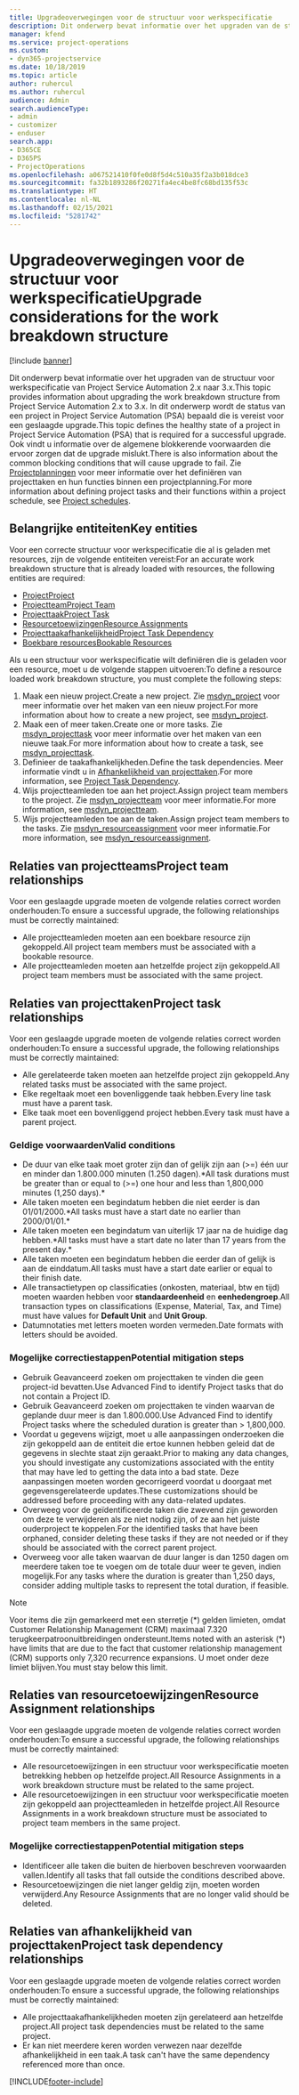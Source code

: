 ```yaml
---
title: Upgradeoverwegingen voor de structuur voor werkspecificatie
description: Dit onderwerp bevat informatie over het upgraden van de structuur voor werkspecificatie van Project Service Automation 2.x naar 3.x.
manager: kfend
ms.service: project-operations
ms.custom:
- dyn365-projectservice
ms.date: 10/18/2019
ms.topic: article
author: ruhercul
ms.author: ruhercul
audience: Admin
search.audienceType:
- admin
- customizer
- enduser
search.app:
- D365CE
- D365PS
- ProjectOperations
ms.openlocfilehash: a067521410f0fe0d8f5d4c510a35f2a3b018dce3
ms.sourcegitcommit: fa32b1893286f20271fa4ec4be8fc68bd135f53c
ms.translationtype: HT
ms.contentlocale: nl-NL
ms.lasthandoff: 02/15/2021
ms.locfileid: "5281742"
---
```

# <a name="upgrade-considerations-for-the-work-breakdown-structure"></a><span data-ttu-id="78840-103">Upgradeoverwegingen voor de structuur voor werkspecificatie</span><span class="sxs-lookup"><span data-stu-id="78840-103">Upgrade considerations for the work breakdown structure</span></span>

[!include [banner](../includes/psa-now-project-operations.md)]

<span data-ttu-id="78840-104">Dit onderwerp bevat informatie over het upgraden van de structuur voor werkspecificatie van Project Service Automation 2.x naar 3.x.</span><span class="sxs-lookup"><span data-stu-id="78840-104">This topic provides information about upgrading the work breakdown structure from Project Service Automation 2.x to 3.x.</span></span> <span data-ttu-id="78840-105">In dit onderwerp wordt de status van een project in Project Service Automation (PSA) bepaald die is vereist voor een geslaagde upgrade.</span><span class="sxs-lookup"><span data-stu-id="78840-105">This topic defines the healthy state of a project in Project Service Automation (PSA) that is required for a successful upgrade.</span></span> <span data-ttu-id="78840-106">Ook vindt u informatie over de algemene blokkerende voorwaarden die ervoor zorgen dat de upgrade mislukt.</span><span class="sxs-lookup"><span data-stu-id="78840-106">There is also information about the common blocking conditions that will cause upgrade to fail.</span></span> <span data-ttu-id="78840-107">Zie [Projectplanningen](project-creating.md) voor meer informatie over het definiëren van projecttaken en hun functies binnen een projectplanning.</span><span class="sxs-lookup"><span data-stu-id="78840-107">For more information about defining project tasks and their functions within a project schedule, see [Project schedules](project-creating.md).</span></span>

## <a name="key-entities"></a><span data-ttu-id="78840-108">Belangrijke entiteiten</span><span class="sxs-lookup"><span data-stu-id="78840-108">Key entities</span></span>
<span data-ttu-id="78840-109">Voor een correcte structuur voor werkspecificatie die al is geladen met resources, zijn de volgende entiteiten vereist:</span><span class="sxs-lookup"><span data-stu-id="78840-109">For an accurate work breakdown structure that is already loaded with resources, the following entities are required:</span></span>

- [<span data-ttu-id="78840-110">Project</span><span class="sxs-lookup"><span data-stu-id="78840-110">Project</span></span>](https://docs.microsoft.com/dynamics365/customerengagement/on-premises/developer/entities/msdyn_project)
- [<span data-ttu-id="78840-111">Projectteam</span><span class="sxs-lookup"><span data-stu-id="78840-111">Project Team</span></span>](https://docs.microsoft.com/dynamics365/customerengagement/on-premises/developer/entities/msdyn_projectteam)
- [<span data-ttu-id="78840-112">Projecttaak</span><span class="sxs-lookup"><span data-stu-id="78840-112">Project Task</span></span>](https://docs.microsoft.com/dynamics365/customerengagement/on-premises/developer/entities/msdyn_projecttask)
- [<span data-ttu-id="78840-113">Resourcetoewijzingen</span><span class="sxs-lookup"><span data-stu-id="78840-113">Resource Assignments</span></span>](https://docs.microsoft.com/dynamics365/customerengagement/on-premises/developer/entities/msdyn_resourceassignment)
- [<span data-ttu-id="78840-114">Projecttaakafhankelijkheid</span><span class="sxs-lookup"><span data-stu-id="78840-114">Project Task Dependency</span></span>](https://docs.microsoft.com/dynamics365/customerengagement/on-premises/developer/entities/msdyn_projecttaskdependency)
- [<span data-ttu-id="78840-115">Boekbare resources</span><span class="sxs-lookup"><span data-stu-id="78840-115">Bookable Resources</span></span>](https://docs.microsoft.com/dynamics365/customerengagement/on-premises/developer/entities/bookableresource)

<span data-ttu-id="78840-116">Als u een structuur voor werkspecificatie wilt definiëren die is geladen voor een resource, moet u de volgende stappen uitvoeren:</span><span class="sxs-lookup"><span data-stu-id="78840-116">To define a resource loaded work breakdown structure, you must complete the following steps:</span></span>

1. <span data-ttu-id="78840-117">Maak een nieuw project.</span><span class="sxs-lookup"><span data-stu-id="78840-117">Create a new project.</span></span> <span data-ttu-id="78840-118">Zie [msdyn_project](https://docs.microsoft.com/dynamics365/customerengagement/on-premises/developer/entities/msdyn_project) voor meer informatie over het maken van een nieuw project.</span><span class="sxs-lookup"><span data-stu-id="78840-118">For more information about how to create a new project, see [msdyn_project](https://docs.microsoft.com/dynamics365/customerengagement/on-premises/developer/entities/msdyn_project).</span></span>
2. <span data-ttu-id="78840-119">Maak een of meer taken.</span><span class="sxs-lookup"><span data-stu-id="78840-119">Create one or more tasks.</span></span> <span data-ttu-id="78840-120">Zie [msdyn_projecttask](https://docs.microsoft.com/dynamics365/customerengagement/on-premises/developer/entities/msdyn_projecttask) voor meer informatie over het maken van een nieuwe taak.</span><span class="sxs-lookup"><span data-stu-id="78840-120">For more information about how to create a task, see [msdyn_projecttask](https://docs.microsoft.com/dynamics365/customerengagement/on-premises/developer/entities/msdyn_projecttask).</span></span>
3. <span data-ttu-id="78840-121">Definieer de taakafhankelijkheden.</span><span class="sxs-lookup"><span data-stu-id="78840-121">Define the task dependencies.</span></span> <span data-ttu-id="78840-122">Meer informatie vindt u in [Afhankelijkheid van projecttaken](https://docs.microsoft.com/dynamics365/customerengagement/on-premises/developer/entities/msdyn_projecttaskdependency).</span><span class="sxs-lookup"><span data-stu-id="78840-122">For more information, see [Project Task Dependency](https://docs.microsoft.com/dynamics365/customerengagement/on-premises/developer/entities/msdyn_projecttaskdependency).</span></span>
4. <span data-ttu-id="78840-123">Wijs projectteamleden toe aan het project.</span><span class="sxs-lookup"><span data-stu-id="78840-123">Assign project team members to the project.</span></span> <span data-ttu-id="78840-124">Zie [msdyn_projectteam](https://docs.microsoft.com/dynamics365/customerengagement/on-premises/developer/entities/msdyn_projectteam) voor meer informatie.</span><span class="sxs-lookup"><span data-stu-id="78840-124">For more information, see [msdyn_projectteam](https://docs.microsoft.com/dynamics365/customerengagement/on-premises/developer/entities/msdyn_projectteam).</span></span>
5. <span data-ttu-id="78840-125">Wijs projectteamleden toe aan de taken.</span><span class="sxs-lookup"><span data-stu-id="78840-125">Assign project team members to the tasks.</span></span> <span data-ttu-id="78840-126">Zie [msdyn_resourceassignment](https://docs.microsoft.com/dynamics365/customerengagement/on-premises/developer/entities/msdyn_resourceassignment) voor meer informatie.</span><span class="sxs-lookup"><span data-stu-id="78840-126">For more information, see [msdyn_resourceassignment](https://docs.microsoft.com/dynamics365/customerengagement/on-premises/developer/entities/msdyn_resourceassignment).</span></span>

## <a name="project-team-relationships"></a><span data-ttu-id="78840-127">Relaties van projectteams</span><span class="sxs-lookup"><span data-stu-id="78840-127">Project team relationships</span></span>

<span data-ttu-id="78840-128">Voor een geslaagde upgrade moeten de volgende relaties correct worden onderhouden:</span><span class="sxs-lookup"><span data-stu-id="78840-128">To ensure a successful upgrade, the following relationships must be correctly maintained:</span></span>
- <span data-ttu-id="78840-129">Alle projectteamleden moeten aan een boekbare resource zijn gekoppeld.</span><span class="sxs-lookup"><span data-stu-id="78840-129">All project team members must be associated with a bookable resource.</span></span>
- <span data-ttu-id="78840-130">Alle projectteamleden moeten aan hetzelfde project zijn gekoppeld.</span><span class="sxs-lookup"><span data-stu-id="78840-130">All project team members must be associated with the same project.</span></span> 

## <a name="project-task-relationships"></a><span data-ttu-id="78840-131">Relaties van projecttaken</span><span class="sxs-lookup"><span data-stu-id="78840-131">Project task relationships</span></span>
<span data-ttu-id="78840-132">Voor een geslaagde upgrade moeten de volgende relaties correct worden onderhouden:</span><span class="sxs-lookup"><span data-stu-id="78840-132">To ensure a successful upgrade, the following relationships must be correctly maintained:</span></span>

- <span data-ttu-id="78840-133">Alle gerelateerde taken moeten aan hetzelfde project zijn gekoppeld.</span><span class="sxs-lookup"><span data-stu-id="78840-133">Any related tasks must be associated with the same project.</span></span>
- <span data-ttu-id="78840-134">Elke regeltaak moet een bovenliggende taak hebben.</span><span class="sxs-lookup"><span data-stu-id="78840-134">Every line task must have a parent task.</span></span>
- <span data-ttu-id="78840-135">Elke taak moet een bovenliggend project hebben.</span><span class="sxs-lookup"><span data-stu-id="78840-135">Every task must have a parent project.</span></span>

### <a name="valid-conditions"></a><span data-ttu-id="78840-136">Geldige voorwaarden</span><span class="sxs-lookup"><span data-stu-id="78840-136">Valid conditions</span></span>

- <span data-ttu-id="78840-137">De duur van elke taak moet groter zijn dan of gelijk zijn aan (>=) één uur en minder dan 1.800.000 minuten (1.250 dagen).\*</span><span class="sxs-lookup"><span data-stu-id="78840-137">All task durations must be greater than or equal to (>=) one hour and less than 1,800,000 minutes (1,250 days).\*</span></span>
- <span data-ttu-id="78840-138">Alle taken moeten een begindatum hebben die niet eerder is dan 01/01/2000.\*</span><span class="sxs-lookup"><span data-stu-id="78840-138">All tasks must have a start date no earlier than 2000/01/01.\*</span></span>
- <span data-ttu-id="78840-139">Alle taken moeten een begindatum van uiterlijk 17 jaar na de huidige dag hebben.\*</span><span class="sxs-lookup"><span data-stu-id="78840-139">All tasks must have a start date no later than 17 years from the present day.\*</span></span>
- <span data-ttu-id="78840-140">Alle taken moeten een begindatum hebben die eerder dan of gelijk is aan de einddatum.</span><span class="sxs-lookup"><span data-stu-id="78840-140">All tasks must have a start date earlier or equal to their finish date.</span></span>
- <span data-ttu-id="78840-141">Alle transactietypen op classificaties (onkosten, materiaal, btw en tijd) moeten waarden hebben voor **standaardeenheid** en **eenhedengroep**.</span><span class="sxs-lookup"><span data-stu-id="78840-141">All transaction types on classifications (Expense, Material, Tax, and Time) must have values for **Default Unit** and **Unit Group**.</span></span>
- <span data-ttu-id="78840-142">Datumnotaties met letters moeten worden vermeden.</span><span class="sxs-lookup"><span data-stu-id="78840-142">Date formats with letters should be avoided.</span></span>

### <a name="potential-mitigation-steps"></a><span data-ttu-id="78840-143">Mogelijke correctiestappen</span><span class="sxs-lookup"><span data-stu-id="78840-143">Potential mitigation steps</span></span>
- <span data-ttu-id="78840-144">Gebruik Geavanceerd zoeken om projecttaken te vinden die geen project-id bevatten.</span><span class="sxs-lookup"><span data-stu-id="78840-144">Use Advanced Find to identify Project tasks that do not contain a Project ID.</span></span>
- <span data-ttu-id="78840-145">Gebruik Geavanceerd zoeken om projecttaken te vinden waarvan de geplande duur meer is dan 1.800.000.</span><span class="sxs-lookup"><span data-stu-id="78840-145">Use Advanced Find to identify Project tasks where the scheduled duration is greater than > 1,800,000.</span></span>
- <span data-ttu-id="78840-146">Voordat u gegevens wijzigt, moet u alle aanpassingen onderzoeken die zijn gekoppeld aan de entiteit die ertoe kunnen hebben geleid dat de gegevens in slechte staat zijn geraakt.</span><span class="sxs-lookup"><span data-stu-id="78840-146">Prior to making any data changes, you should investigate any customizations associated with the entity that may have led to getting the data into a bad state.</span></span> <span data-ttu-id="78840-147">Deze aanpassingen moeten worden gecorrigeerd voordat u doorgaat met gegevensgerelateerde updates.</span><span class="sxs-lookup"><span data-stu-id="78840-147">These customizations should be addressed before proceeding with any data-related updates.</span></span>
- <span data-ttu-id="78840-148">Overweeg voor de geïdentificeerde taken die zwevend zijn geworden om deze te verwijderen als ze niet nodig zijn, of ze aan het juiste ouderproject te koppelen.</span><span class="sxs-lookup"><span data-stu-id="78840-148">For the identified tasks that have been orphaned, consider deleting these tasks if they are not needed or if they should be associated with the correct parent project.</span></span>
- <span data-ttu-id="78840-149">Overweeg voor alle taken waarvan de duur langer is dan 1250 dagen om meerdere taken toe te voegen om de totale duur weer te geven, indien mogelijk.</span><span class="sxs-lookup"><span data-stu-id="78840-149">For any tasks where the duration is greater than 1,250 days, consider adding multiple tasks to represent the total duration, if feasible.</span></span>

> [!NOTE]
> <span data-ttu-id="78840-150">Voor items die zijn gemarkeerd met een sterretje (\*) gelden limieten, omdat Customer Relationship Management (CRM) maximaal 7.320 terugkeerpatroonuitbreidingen ondersteunt.</span><span class="sxs-lookup"><span data-stu-id="78840-150">Items noted with an asterisk (\*) have limits that are due to the fact that customer relationship management (CRM) supports only 7,320 recurrence expansions.</span></span> <span data-ttu-id="78840-151">U moet onder deze limiet blijven.</span><span class="sxs-lookup"><span data-stu-id="78840-151">You must stay below this limit.</span></span>

## <a name="resource-assignment-relationships"></a><span data-ttu-id="78840-152">Relaties van resourcetoewijzingen</span><span class="sxs-lookup"><span data-stu-id="78840-152">Resource Assignment relationships</span></span>
<span data-ttu-id="78840-153">Voor een geslaagde upgrade moeten de volgende relaties correct worden onderhouden:</span><span class="sxs-lookup"><span data-stu-id="78840-153">To ensure a successful upgrade, the following relationships must be correctly maintained:</span></span>

- <span data-ttu-id="78840-154">Alle resourcetoewijzingen in een structuur voor werkspecificatie moeten betrekking hebben op hetzelfde project.</span><span class="sxs-lookup"><span data-stu-id="78840-154">All Resource Assignments in a work breakdown structure must be related to the same project.</span></span>
- <span data-ttu-id="78840-155">Alle resourcetoewijzingen in een structuur voor werkspecificatie moeten zijn gekoppeld aan projectteamleden in hetzelfde project.</span><span class="sxs-lookup"><span data-stu-id="78840-155">All Resource Assignments in a work breakdown structure must be associated to project team members in the same project.</span></span>

### <a name="potential-mitigation-steps"></a><span data-ttu-id="78840-156">Mogelijke correctiestappen</span><span class="sxs-lookup"><span data-stu-id="78840-156">Potential mitigation steps</span></span>
- <span data-ttu-id="78840-157">Identificeer alle taken die buiten de hierboven beschreven voorwaarden vallen.</span><span class="sxs-lookup"><span data-stu-id="78840-157">Identify all tasks that fall outside the conditions described above.</span></span>  
- <span data-ttu-id="78840-158">Resourcetoewijzingen die niet langer geldig zijn, moeten worden verwijderd.</span><span class="sxs-lookup"><span data-stu-id="78840-158">Any Resource Assignments that are no longer valid should be deleted.</span></span>

## <a name="project-task-dependency-relationships"></a><span data-ttu-id="78840-159">Relaties van afhankelijkheid van projecttaken</span><span class="sxs-lookup"><span data-stu-id="78840-159">Project task dependency relationships</span></span>
<span data-ttu-id="78840-160">Voor een geslaagde upgrade moeten de volgende relaties correct worden onderhouden:</span><span class="sxs-lookup"><span data-stu-id="78840-160">To ensure a successful upgrade, the following relationships must be correctly maintained:</span></span>

- <span data-ttu-id="78840-161">Alle projecttaakafhankelijkheden moeten zijn gerelateerd aan hetzelfde project.</span><span class="sxs-lookup"><span data-stu-id="78840-161">All project task dependencies must be related to the same project.</span></span>
- <span data-ttu-id="78840-162">Er kan niet meerdere keren worden verwezen naar dezelfde afhankelijkheid in een taak.</span><span class="sxs-lookup"><span data-stu-id="78840-162">A task can't have the same dependency referenced more than once.</span></span>


[!INCLUDE[footer-include](../includes/footer-banner.md)]
